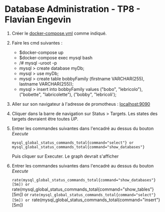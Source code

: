 #	Database Administration - TP8 - Flavian Engevin

 1. Créer le [docker-compose.yml](https://github.com/FlavianEng/Admin-BDD/blob/master/Database-admin/Tp8/DOCKER-COMPOSE.YML) comme indiqué.
 2. Faire les cmd suivantes :
	 - $docker-compose up
	 - $docker-compose exec mysql bash
	 - /# mysql -uroot -p
	 - mysql > create database myDb;
	 - mysql > use myDb;
	 - mysql > create table bobbyFamily (firstname VARCHAR(255), lastname VARCHAR(255));
	 - mysql > insert into bobbyFamily values ("bobo", "lebricolo"), ("bobette", "labricolette"), ("bobby", "lebricoli');
3. Aller sur son navigateur à l'adresse de promotheus : [localhost:9090](localhost:9090)
4. Cliquer dans la barre de navigation sur Status > Targets. Les states des targets devraient être toutes *UP*.
5. Entrer les commandes suivantes dans l'encadré au dessus du bouton *Execute*  

    `mysql_global_status_commands_total{command="select"} or mysql_global_status_commands_total{command="show_databases"}`

	Puis cliquer sur Executer. Le graph devrait s'afficher 
7. Entrer les commandes suivantes dans l'encadré au dessus du bouton *Execute* 

    `rate(mysql_global_status_commands_total{command="show_databases"}[5m]) or
    `rate(mysql_global_status_commands_total{command="show_tables"}[5m]) or
    `rate(mysql_global_status_commands_total{command="select"}[5m]) or
    `rate(mysql_global_status_commands_total{command="insert"}[5m])
